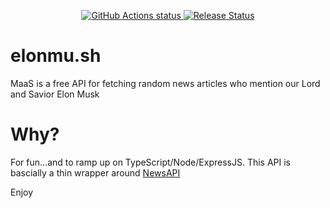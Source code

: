 <p align="center">
    <a href="https://github.com/nickatnight/elonmu.sh/actions">
        <img alt="GitHub Actions status" src="https://github.com/nickatnight/elonmu.sh/actions/workflows/main.yml/badge.svg">
    </a>
    <a href="https://github.com/nickatnight/elonmu.sh/releases"><img alt="Release Status" src="https://img.shields.io/github/v/release/nickatnight/elonmu.sh"></a>
</p>

# elonmu.sh

MaaS is a free API for fetching random news articles who mention our Lord and Savior Elon Musk

# Why?

For fun...and to ramp up on TypeScript/Node/ExpressJS. This API is bascially a thin wrapper around [NewsAPI](https://newsapi.org/)

Enjoy

